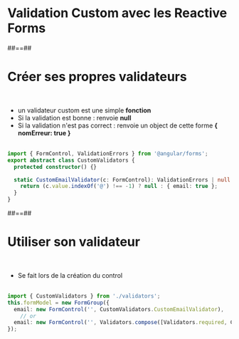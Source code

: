 <!-- .slide: class="transition-bg-grey-2 underline"" -->
# Validation Custom avec les Reactive Forms

##==##

<!-- .slide: class="with-code inconsolata" -->
# Créer ses propres validateurs
<br>

- un validateur custom est une simple <b>fonction</b>
- Si la validation est bonne : renvoie <b>null</b>
- Si la validation n'est pas correct : renvoie un object de cette forme <b>{ nomErreur: true }</b>
<br><br>

```typescript
import { FormControl, ValidationErrors } from '@angular/forms';
export abstract class CustomValidators {
  protected constructor() {}

  static CustomEmailValidator(c: FormControl): ValidationErrors | null {   
    return (c.value.indexOf('@') !== -1) ? null : { email: true };
  }  
}
```
<!-- .element: class="big-code" -->

##==##
<!-- .slide: class="with-code inconsolata" -->
# Utiliser son validateur
<br>

- Se fait lors de la création du control <br><br>

```typescript
import { CustomValidators } from './validators';
this.formModel = new FormGroup({
  email: new FormControl('', CustomValidators.CustomEmailValidator),
    // or
  email: new FormControl('', Validators.compose([Validators.required, CustomValidators.CustomEmailValidator]))
});
```
<!-- .element: class="big-code" -->
